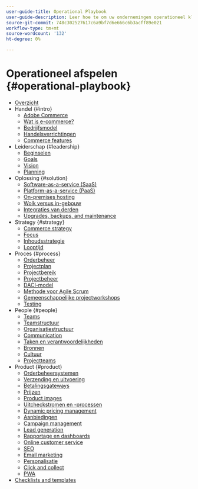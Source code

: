 ```yaml
---
user-guide-title: Operational Playbook
user-guide-description: Leer hoe te om uw ondernemingen operationeel klaar te krijgen om een succesvolle e-commercesite in werking te stellen.
source-git-commit: 748c302527617c6a9bf7d6e666c6b3acff89e021
workflow-type: tm+mt
source-wordcount: '132'
ht-degree: 0%

---
```



# Operationeel afspelen {#operational-playbook}

- [Overzicht](overview.md)
- Handel {#intro}
   - [Adobe Commerce](intro/commerce.md)
   - [Wat is e-commerce?](intro/ecommerce.md)
   - [Bedrijfsmodel](intro/business-model.md)
   - [Handelsverrichtingen](intro/operations.md)
   - [Commerce features](intro/features.md)
- Leiderschap {#leadership}
   - [Beginselen](leadership/principles.md)
   - [Goals](leadership/goals.md)
   - [Vision](leadership/vision.md)
   - [Planning](leadership/planning.md)
- Oplossing {#solution}
   - [Software-as-a-service (SaaS)](solution/software-service.md)
   - [Platform-as-a-service (PaaS)](solution/platform-service.md)
   - [On-premises hosting](solution/on-premises.md)
   - [Wolk versus in-gebouw](solution/hosting-comparison.md)
   - [Integraties van derden](solution/integrations.md)
   - [Upgrades, backups, and maintenance](solution/maintenance.md)
- Strategy {#strategy}
   - [Commerce strategy](strategy/commerce.md)
   - [Focus](strategy/focus.md)
   - [Inhoudsstrategie](strategy/content.md)
   - [Looptijd](strategy/maturity.md)
- Proces {#process}
   - [Orderbeheer](process/order-management.md)
   - [Projectplan](process/project-plan.md)
   - [Projectbereik](process/project-scope.md)
   - [Projectbeheer](process/project-management.md)
   - [DACI-model](process/project-management-framework.md)
   - [Methode voor Agile Scrum](process/agile-scrum.md)
   - [Gemeenschappelijke projectworkshops](process/project-workshops.md)
   - [Testing](process/testing.md)
- People {#people}
   - [Teams](people/teams.md)
   - [Teamstructuur](people/team-structure.md)
   - [Organisatiestructuur](people/organizational-structure.md)
   - [Communication](people/communication.md)
   - [Taken en verantwoordelijkheden](people/roles-responsibilities.md)
   - [Bronnen](people/resources.md)
   - [Cultuur](people/culture.md)
   - [Projectteams](people/project-teams.md)
- Product {#product}
   - [Orderbeheersystemen](product/order-management-systems.md)
   - [Verzending en uitvoering](product/shipping-fulfillment.md)
   - [Betalingsgateways](product/payment-gateways.md)
   - [Prijzen](product/pricing.md)
   - [Product images](product/images.md)
   - [Uitcheckstromen en -processen](product/checkout.md)
   - [Dynamic pricing management](product/dynamic-pricing.md)
   - [Aanbiedingen](product/promotions.md)
   - [Campaign management](product/campaign-management.md)
   - [Lead generation](product/lead-generation.md)
   - [Rapportage en dashboards](product/reporting.md)
   - [Online customer service](product/customer-service.md)
   - [SEO](product/search-engine-optimization.md)
   - [Email marketing](product/marketing.md)
   - [Personalisatie](product/personalization.md)
   - [Click and collect](product/click-collect.md)
   - [PWA](product/progressive-web-app.md)
- [Checklists and templates](checklists-templates/home.md)
